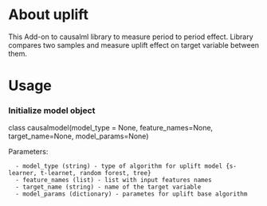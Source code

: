 # About uplift
This Add-on to causalml library to measure period to period effect. Library compares two samples and measure uplift effect on target variable between them.

# Usage
### Initialize model object

class causalmodel(model_type = None, feature_names=None, target_name=None, model_params=None)

Parameters:

      - model_type (string) - type of algorithm for uplift model {s-learner, t-learnet, random forest, tree}      
      - feature_names (list) - list with input features names       
      - target_name (string) - name of the target variable      
      - model_params (dictionary) - parametes for uplift base algorithm
      
      
